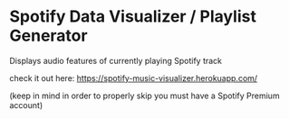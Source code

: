 # Spotify Data Visualizer / Playlist Generator

Displays audio features of currently playing Spotify track

check it out here: https://spotify-music-visualizer.herokuapp.com/

(keep in mind in order to properly skip you must have a Spotify Premium account)
